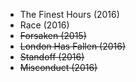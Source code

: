* The Finest Hours (2016)
* Race (2016)
* <s>Forsaken (2015)<s>
* London Has Fallen (2016)
* Standoff (2016)
* <s>Misconduct (2016)</s>
